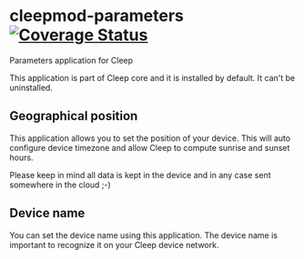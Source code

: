 # cleepmod-parameters [![Coverage Status](https://coveralls.io/repos/github/tangb/cleepmod-parameters/badge.svg?branch=master)](https://coveralls.io/github/tangb/cleepmod-parameters?branch=master)

Parameters application for Cleep

This application is part of Cleep core and it is installed by default. It can't be uninstalled.

## Geographical position

This application allows you to set the position of your device. This will auto configure device timezone and allow Cleep to compute sunrise and sunset hours.

Please keep in mind all data is kept in the device and in any case sent somewhere in the cloud ;-)

## Device name

You can set the device name using this application. The device name is important to recognize it on your Cleep device network.

